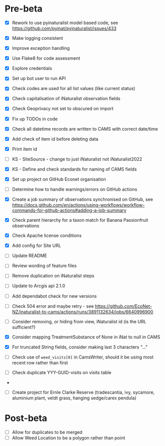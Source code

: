 # Pre-beta
- [x] Rework to use pyinaturalist model based code, see https://github.com/pyinat/pyinaturalist/issues/433

- [x] Make logging consistent
- [x] Improve exception handling
- [x] Use Flake8 for code assessment

- [x] Explore credentials
- [x] Set up bot user to run API
- [x] Check codes are used for all list values (like current status)
- [x] Check capitalisation of iNaturalist observation fields
- [x] Check Geoprivacy not set to obscured on import
- [x] Fix up TODOs in code
- [x] Check all datetime records are written to CAMS with correct date/time
- [x] Add check of item id before deleting data
- [x] Print item id

- [ ] KS - SiteSource - change to just iNaturalist not iNaturalist2022
- [x] KS - Define and check standards for naming of CAMS fields
- [x] Set up project on GitHub Econet organisation
- [ ] Determine how to handle warnings/errors on GitHub actions
- [x] Create a job summary of observations synchronised on GitHub, see https://docs.github.com/en/actions/using-workflows/workflow-commands-for-github-actions#adding-a-job-summary
- [x] Check parent hierarchy for a taxon match for Banana Passionfruit observations
- [x] Check Apache license conditions
- [x] Add config for Site URL
- [ ] Update README
- [ ] Review wording of feature files
- [ ] Remove duplication on iNaturalist steps
- [ ] Update to Arcgis api 2.1.0 
- [ ] Add dependabot check for new versions
- [ ] Check 504 error and maybe retry - see https://github.com/EcoNet-NZ/inaturalist-to-cams/actions/runs/3891132634/jobs/6640996900
- [ ] Consider removing, or hiding from view, iNaturalist id (is the URL sufficient?)
- [x] Consider mapping TreatmentSubstance of None in iNat to null in CAMS
- [x] For truncated String fields, consider making last 3 characters "..."
- [ ] Check use of `weed_visits[0]` in CamsWriter, should it be using most recent row rather than first 
- [ ] Check duplicate YYY-GUID-visits on visits table
- 
- [ ] Create project for Ernle Clarke Reserve (tradescantia, ivy, sycamore, aluminium plant, veldt grass, hanging sedge/carex pendula)

  
# Post-beta
- [ ] Allow for duplicates to be merged 
- [ ] Allow Weed Location to be a polygon rather than point